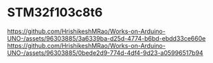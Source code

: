# STM32f103c8t6

https://github.com/HrishikeshMRao/Works-on-Arduino-UNO-/assets/96303885/3a6339ba-d25d-4774-b6bd-ebdd33ce660e
https://github.com/HrishikeshMRao/Works-on-Arduino-UNO-/assets/96303885/0bede2d9-774d-4df4-9d23-a05996517b94
